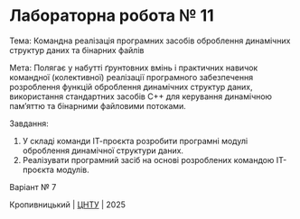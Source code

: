 ﻿# Лабораторна робота № 11

Тема: Командна реалізація програмних засобів оброблення динамічних структур даних та бінарних файлів

Мета: Полягає у набутті ґрунтовних вмінь і практичних навичок командної (колективної) реалізації програмного забезпечення розроблення функцій оброблення динамічних структур даних, використання стандартних засобів С++ для керування динамічною пам’яттю та бінарними файловими потоками.

Завдання:
1. У складі команди ІТ-проєкта розробити програмні модулі
оброблення динамічної структури даних.
2. Реалізувати програмний засіб на основі розроблених командою
ІТ-проєкта модулів.

Варіант № 7


Кропивницький | <a href="http://www.kntu.kr.ua/">ЦНТУ</a> | 2025
